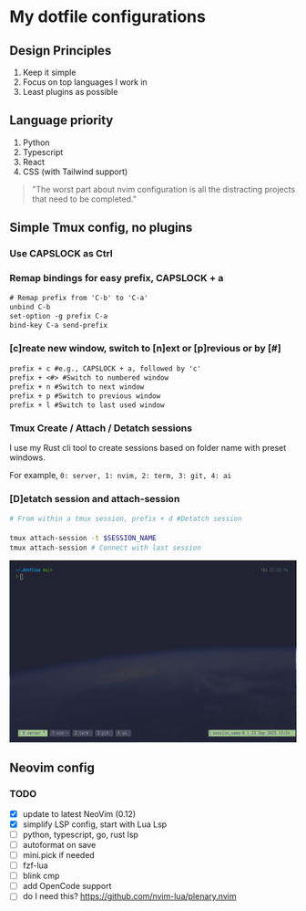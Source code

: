 # My dotfile configurations

## Design Principles

1. Keep it simple
2. Focus on top languages I work in
3. Least plugins as possible

## Language priority
1. Python
2. Typescript
3. React
4. CSS (with Tailwind support)

> "The worst part about nvim configuration is all the distracting projects that need to be completed."

## Simple Tmux config, no plugins

### Use CAPSLOCK as Ctrl

### Remap bindings for easy prefix, CAPSLOCK + a

```
# Remap prefix from 'C-b' to 'C-a'
unbind C-b
set-option -g prefix C-a
bind-key C-a send-prefix
```

### [c]reate new window, switch to [n]ext or [p]revious or by [#]

```
prefix + c #e.g., CAPSLOCK + a, followed by 'c'
prefix + <#> #Switch to numbered window
prefix + n #Switch to next window
prefix + p #Switch to previous window
prefix + l #Switch to last used window
```

### Tmux Create / Attach / Detatch sessions

I use my Rust cli tool to create sessions based on folder name with preset windows.

For example, `0: server, 1: nvim, 2: term, 3: git, 4: ai`

### [D]etatch session and attach-session

```bash
# From within a tmux session, prefix + d #Detatch session

tmux attach-session -t $SESSION_NAME
tmux attach-session # Connect with last session
```

![Simple tmux setup](tmux.png)

## Neovim config

### TODO

- [x] update to latest NeoVim (0.12)
- [x] simplify LSP config, start with Lua Lsp
- [ ] python, typescript, go, rust lsp
- [ ] autoformat on save
- [ ] mini.pick if needed
- [ ] fzf-lua
- [ ] blink cmp
- [ ] add OpenCode support
- [ ] do I need this? https://github.com/nvim-lua/plenary.nvim
